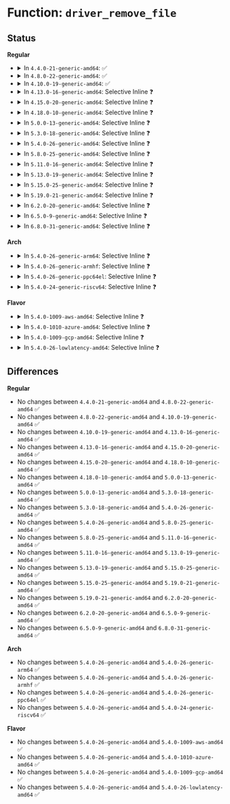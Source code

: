 # Function: <code>driver_remove_file</code>

## Status
<b>Regular</b>
<ul>
<li>
<details>
<summary>In <code>4.4.0-21-generic-amd64</code>: ✅</summary>

```c
void driver_remove_file(struct device_driver * drv, const struct driver_attribute * attr)
```

```json
{
  "name": "driver_remove_file",
  "collision_type": "Unique Global",
  "inline_type": "No",
  "funcs": [
    {
      "addr": 18446744071584401488,
      "name": "driver_remove_file",
      "external": true,
      "loc": "drivers/base/driver.c:120",
      "file": "drivers/base/driver.c",
      "inline": "seen, unknown",
      "caller_inline": [],
      "caller_func": [
        "drivers/base/bus.c:bus_add_driver",
        "drivers/base/bus.c:bus_remove_driver",
        "drivers/base/bus.c:bus_remove_driver",
        "drivers/base/bus.c:bus_remove_driver",
        "drivers/usb/core/driver.c:usb_register_driver",
        "drivers/usb/core/driver.c:usb_deregister",
        "drivers/usb/core/driver.c:usb_deregister"
      ]
    }
  ],
  "symbols": [
    {
      "addr": 18446744071584401488,
      "name": "driver_remove_file",
      "section": ".text",
      "bind": "STB_GLOBAL",
      "size": 28
    }
  ]
}
```
</details>
</li>
<li>
<details>
<summary>In <code>4.8.0-22-generic-amd64</code>: ✅</summary>

```c
void driver_remove_file(struct device_driver * drv, const struct driver_attribute * attr)
```

```json
{
  "name": "driver_remove_file",
  "collision_type": "Unique Global",
  "inline_type": "No",
  "funcs": [
    {
      "addr": 18446744071584736832,
      "name": "driver_remove_file",
      "external": true,
      "loc": "drivers/base/driver.c:120",
      "file": "drivers/base/driver.c",
      "inline": "seen, unknown",
      "caller_inline": [],
      "caller_func": [
        "drivers/base/bus.c:bus_remove_driver",
        "drivers/base/bus.c:bus_remove_driver",
        "drivers/base/bus.c:bus_remove_driver",
        "drivers/base/bus.c:bus_add_driver",
        "drivers/usb/core/driver.c:usb_deregister",
        "drivers/usb/core/driver.c:usb_deregister",
        "drivers/usb/core/driver.c:usb_register_driver"
      ]
    }
  ],
  "symbols": [
    {
      "addr": 18446744071584736832,
      "name": "driver_remove_file",
      "section": ".text",
      "bind": "STB_GLOBAL",
      "size": 28
    }
  ]
}
```
</details>
</li>
<li>
<details>
<summary>In <code>4.10.0-19-generic-amd64</code>: ✅</summary>

```c
void driver_remove_file(struct device_driver * drv, const struct driver_attribute * attr)
```

```json
{
  "name": "driver_remove_file",
  "collision_type": "Unique Global",
  "inline_type": "No",
  "funcs": [
    {
      "addr": 18446744071584926704,
      "name": "driver_remove_file",
      "external": true,
      "loc": "drivers/base/driver.c:120",
      "file": "drivers/base/driver.c",
      "inline": "seen, unknown",
      "caller_inline": [],
      "caller_func": [
        "drivers/base/bus.c:bus_remove_driver",
        "drivers/base/bus.c:bus_remove_driver",
        "drivers/base/bus.c:bus_remove_driver",
        "drivers/base/bus.c:bus_add_driver",
        "drivers/usb/core/driver.c:usb_deregister",
        "drivers/usb/core/driver.c:usb_deregister",
        "drivers/usb/core/driver.c:usb_register_driver"
      ]
    }
  ],
  "symbols": [
    {
      "addr": 18446744071584926704,
      "name": "driver_remove_file",
      "section": ".text",
      "bind": "STB_GLOBAL",
      "size": 28
    }
  ]
}
```
</details>
</li>
<li>
<details>
<summary>In <code>4.13.0-16-generic-amd64</code>: Selective Inline ❓</summary>

```c
void driver_remove_file(struct device_driver * drv, const struct driver_attribute * attr)
```

```json
{
  "name": "driver_remove_file",
  "collision_type": "Unique Global",
  "inline_type": "Selective",
  "funcs": [
    {
      "addr": 18446744071585011824,
      "name": "driver_remove_file",
      "external": true,
      "loc": "drivers/base/driver.c:120",
      "file": "drivers/base/driver.c",
      "inline": "not declared, inlined",
      "caller_inline": [],
      "caller_func": [
        "drivers/base/bus.c:bus_remove_driver",
        "drivers/base/bus.c:bus_remove_driver",
        "drivers/base/bus.c:bus_remove_driver",
        "drivers/base/bus.c:bus_add_driver",
        "drivers/usb/core/driver.c:usb_deregister",
        "drivers/usb/core/driver.c:usb_deregister"
      ]
    }
  ],
  "symbols": [
    {
      "addr": 18446744071585011824,
      "name": "driver_remove_file",
      "section": ".text",
      "bind": "STB_GLOBAL",
      "size": 29
    }
  ]
}
```
</details>
</li>
<li>
<details>
<summary>In <code>4.15.0-20-generic-amd64</code>: Selective Inline ❓</summary>

```c
void driver_remove_file(struct device_driver * drv, const struct driver_attribute * attr)
```

```json
{
  "name": "driver_remove_file",
  "collision_type": "Unique Global",
  "inline_type": "Selective",
  "funcs": [
    {
      "addr": 18446744071585434064,
      "name": "driver_remove_file",
      "external": true,
      "loc": "drivers/base/driver.c:120",
      "file": "drivers/base/driver.c",
      "inline": "not declared, inlined",
      "caller_inline": [],
      "caller_func": [
        "drivers/base/bus.c:bus_remove_driver",
        "drivers/base/bus.c:bus_remove_driver",
        "drivers/base/bus.c:bus_remove_driver",
        "drivers/base/bus.c:bus_add_driver",
        "drivers/usb/core/driver.c:usb_deregister",
        "drivers/usb/core/driver.c:usb_deregister"
      ]
    }
  ],
  "symbols": [
    {
      "addr": 18446744071585434064,
      "name": "driver_remove_file",
      "section": ".text",
      "bind": "STB_GLOBAL",
      "size": 29
    }
  ]
}
```
</details>
</li>
<li>
<details>
<summary>In <code>4.18.0-10-generic-amd64</code>: Selective Inline ❓</summary>

```c
void driver_remove_file(struct device_driver * drv, const struct driver_attribute * attr)
```

```json
{
  "name": "driver_remove_file",
  "collision_type": "Unique Global",
  "inline_type": "Selective",
  "funcs": [
    {
      "addr": 18446744071585677136,
      "name": "driver_remove_file",
      "external": true,
      "loc": "drivers/base/driver.c:118",
      "file": "drivers/base/driver.c",
      "inline": "not declared, inlined",
      "caller_inline": [],
      "caller_func": [
        "drivers/base/bus.c:bus_remove_driver",
        "drivers/base/bus.c:bus_remove_driver",
        "drivers/base/bus.c:bus_remove_driver",
        "drivers/base/bus.c:bus_add_driver",
        "drivers/usb/core/driver.c:usb_deregister",
        "drivers/usb/core/driver.c:usb_deregister"
      ]
    }
  ],
  "symbols": [
    {
      "addr": 18446744071585677136,
      "name": "driver_remove_file",
      "section": ".text",
      "bind": "STB_GLOBAL",
      "size": 28
    }
  ]
}
```
</details>
</li>
<li>
<details>
<summary>In <code>5.0.0-13-generic-amd64</code>: Selective Inline ❓</summary>

```c
void driver_remove_file(struct device_driver * drv, const struct driver_attribute * attr)
```

```json
{
  "name": "driver_remove_file",
  "collision_type": "Unique Global",
  "inline_type": "Selective",
  "funcs": [
    {
      "addr": 18446744071585807392,
      "name": "driver_remove_file",
      "external": true,
      "loc": "drivers/base/driver.c:118",
      "file": "drivers/base/driver.c",
      "inline": "not declared, inlined",
      "caller_inline": [],
      "caller_func": [
        "drivers/base/bus.c:bus_remove_driver",
        "drivers/base/bus.c:bus_remove_driver",
        "drivers/base/bus.c:bus_remove_driver",
        "drivers/base/bus.c:bus_add_driver",
        "drivers/usb/core/driver.c:usb_deregister",
        "drivers/usb/core/driver.c:usb_deregister"
      ]
    }
  ],
  "symbols": [
    {
      "addr": 18446744071585807392,
      "name": "driver_remove_file",
      "section": ".text",
      "bind": "STB_GLOBAL",
      "size": 28
    }
  ]
}
```
</details>
</li>
<li>
<details>
<summary>In <code>5.3.0-18-generic-amd64</code>: Selective Inline ❓</summary>

```c
void driver_remove_file(struct device_driver * drv, const struct driver_attribute * attr)
```

```json
{
  "name": "driver_remove_file",
  "collision_type": "Unique Global",
  "inline_type": "Selective",
  "funcs": [
    {
      "addr": 18446744071586040608,
      "name": "driver_remove_file",
      "external": true,
      "loc": "drivers/base/driver.c:118",
      "file": "drivers/base/driver.c",
      "inline": "not declared, inlined",
      "caller_inline": [],
      "caller_func": [
        "drivers/base/bus.c:bus_remove_driver",
        "drivers/base/bus.c:bus_remove_driver",
        "drivers/base/bus.c:bus_remove_driver",
        "drivers/base/bus.c:bus_add_driver",
        "drivers/usb/core/driver.c:usb_deregister",
        "drivers/usb/core/driver.c:usb_deregister"
      ]
    }
  ],
  "symbols": [
    {
      "addr": 18446744071586040608,
      "name": "driver_remove_file",
      "section": ".text",
      "bind": "STB_GLOBAL",
      "size": 28
    }
  ]
}
```
</details>
</li>
<li>
<details>
<summary>In <code>5.4.0-26-generic-amd64</code>: Selective Inline ❓</summary>

```c
void driver_remove_file(struct device_driver * drv, const struct driver_attribute * attr)
```

```json
{
  "name": "driver_remove_file",
  "collision_type": "Unique Global",
  "inline_type": "Selective",
  "funcs": [
    {
      "addr": 18446744071586188240,
      "name": "driver_remove_file",
      "external": true,
      "loc": "drivers/base/driver.c:118",
      "file": "drivers/base/driver.c",
      "inline": "not declared, inlined",
      "caller_inline": [],
      "caller_func": [
        "drivers/base/bus.c:bus_remove_driver",
        "drivers/base/bus.c:bus_remove_driver",
        "drivers/base/bus.c:bus_remove_driver",
        "drivers/base/bus.c:bus_add_driver",
        "drivers/usb/core/driver.c:usb_deregister",
        "drivers/usb/core/driver.c:usb_deregister",
        "drivers/usb/core/driver.c:usb_register_driver"
      ]
    }
  ],
  "symbols": [
    {
      "addr": 18446744071586188240,
      "name": "driver_remove_file",
      "section": ".text",
      "bind": "STB_GLOBAL",
      "size": 31
    }
  ]
}
```
</details>
</li>
<li>
<details>
<summary>In <code>5.8.0-25-generic-amd64</code>: Selective Inline ❓</summary>

```c
void driver_remove_file(struct device_driver * drv, const struct driver_attribute * attr)
```

```json
{
  "name": "driver_remove_file",
  "collision_type": "Unique Global",
  "inline_type": "Selective",
  "funcs": [
    {
      "addr": 18446744071586949792,
      "name": "driver_remove_file",
      "external": true,
      "loc": "drivers/base/driver.c:119",
      "file": "drivers/base/driver.c",
      "inline": "not declared, inlined",
      "caller_inline": [],
      "caller_func": [
        "drivers/base/bus.c:bus_remove_driver",
        "drivers/base/bus.c:bus_remove_driver",
        "drivers/base/bus.c:bus_remove_driver",
        "drivers/base/bus.c:bus_add_driver",
        "drivers/usb/core/driver.c:usb_deregister",
        "drivers/usb/core/driver.c:usb_deregister",
        "drivers/usb/core/driver.c:usb_register_driver"
      ]
    }
  ],
  "symbols": [
    {
      "addr": 18446744071586949792,
      "name": "driver_remove_file",
      "section": ".text",
      "bind": "STB_GLOBAL",
      "size": 31
    }
  ]
}
```
</details>
</li>
<li>
<details>
<summary>In <code>5.11.0-16-generic-amd64</code>: Selective Inline ❓</summary>

```c
void driver_remove_file(struct device_driver * drv, const struct driver_attribute * attr)
```

```json
{
  "name": "driver_remove_file",
  "collision_type": "Unique Global",
  "inline_type": "Selective",
  "funcs": [
    {
      "addr": 18446744071587034864,
      "name": "driver_remove_file",
      "external": true,
      "loc": "drivers/base/driver.c:119",
      "file": "drivers/base/driver.c",
      "inline": "not declared, inlined",
      "caller_inline": [],
      "caller_func": [
        "drivers/base/bus.c:bus_remove_driver",
        "drivers/base/bus.c:bus_remove_driver",
        "drivers/base/bus.c:bus_remove_driver",
        "drivers/base/bus.c:bus_add_driver",
        "drivers/usb/core/driver.c:usb_deregister",
        "drivers/usb/core/driver.c:usb_deregister",
        "drivers/usb/core/driver.c:usb_register_driver"
      ]
    }
  ],
  "symbols": [
    {
      "addr": 18446744071587034864,
      "name": "driver_remove_file",
      "section": ".text",
      "bind": "STB_GLOBAL",
      "size": 31
    }
  ]
}
```
</details>
</li>
<li>
<details>
<summary>In <code>5.13.0-19-generic-amd64</code>: Selective Inline ❓</summary>

```c
void driver_remove_file(struct device_driver * drv, const struct driver_attribute * attr)
```

```json
{
  "name": "driver_remove_file",
  "collision_type": "Unique Global",
  "inline_type": "Selective",
  "funcs": [
    {
      "addr": 18446744071586918656,
      "name": "driver_remove_file",
      "external": true,
      "loc": "drivers/base/driver.c:119",
      "file": "drivers/base/driver.c",
      "inline": "not declared, inlined",
      "caller_inline": [],
      "caller_func": [
        "drivers/base/bus.c:bus_remove_driver",
        "drivers/base/bus.c:bus_remove_driver",
        "drivers/base/bus.c:bus_remove_driver",
        "drivers/base/bus.c:bus_add_driver",
        "drivers/usb/core/driver.c:usb_deregister",
        "drivers/usb/core/driver.c:usb_deregister",
        "drivers/usb/core/driver.c:usb_register_driver"
      ]
    }
  ],
  "symbols": [
    {
      "addr": 18446744071586918656,
      "name": "driver_remove_file",
      "section": ".text",
      "bind": "STB_GLOBAL",
      "size": 31
    }
  ]
}
```
</details>
</li>
<li>
<details>
<summary>In <code>5.15.0-25-generic-amd64</code>: Selective Inline ❓</summary>

```c
void driver_remove_file(struct device_driver * drv, const struct driver_attribute * attr)
```

```json
{
  "name": "driver_remove_file",
  "collision_type": "Unique Global",
  "inline_type": "Selective",
  "funcs": [
    {
      "addr": 18446744071587481072,
      "name": "driver_remove_file",
      "external": true,
      "loc": "drivers/base/driver.c:119",
      "file": "drivers/base/driver.c",
      "inline": "not declared, inlined",
      "caller_inline": [],
      "caller_func": [
        "drivers/base/bus.c:bus_remove_driver",
        "drivers/base/bus.c:bus_remove_driver",
        "drivers/base/bus.c:bus_remove_driver",
        "drivers/base/bus.c:bus_add_driver",
        "drivers/usb/core/driver.c:usb_deregister",
        "drivers/usb/core/driver.c:usb_deregister",
        "drivers/usb/core/driver.c:usb_register_driver"
      ]
    }
  ],
  "symbols": [
    {
      "addr": 18446744071587481072,
      "name": "driver_remove_file",
      "section": ".text",
      "bind": "STB_GLOBAL",
      "size": 31
    }
  ]
}
```
</details>
</li>
<li>
<details>
<summary>In <code>5.19.0-21-generic-amd64</code>: Selective Inline ❓</summary>

```c
void driver_remove_file(struct device_driver * drv, const struct driver_attribute * attr)
```

```json
{
  "name": "driver_remove_file",
  "collision_type": "Unique Global",
  "inline_type": "Selective",
  "funcs": [
    {
      "addr": 18446744071588802592,
      "name": "driver_remove_file",
      "external": true,
      "loc": "drivers/base/driver.c:188",
      "file": "drivers/base/driver.c",
      "inline": "not declared, inlined",
      "caller_inline": [],
      "caller_func": [
        "drivers/base/bus.c:bus_remove_driver",
        "drivers/base/bus.c:bus_remove_driver",
        "drivers/base/bus.c:bus_remove_driver",
        "drivers/base/bus.c:bus_add_driver",
        "drivers/usb/core/driver.c:usb_deregister",
        "drivers/usb/core/driver.c:usb_deregister",
        "drivers/usb/core/driver.c:usb_register_driver"
      ]
    }
  ],
  "symbols": [
    {
      "addr": 18446744071588802592,
      "name": "driver_remove_file",
      "section": ".text",
      "bind": "STB_GLOBAL",
      "size": 51
    }
  ]
}
```
</details>
</li>
<li>
<details>
<summary>In <code>6.2.0-20-generic-amd64</code>: Selective Inline ❓</summary>

```c
void driver_remove_file(struct device_driver * drv, const struct driver_attribute * attr)
```

```json
{
  "name": "driver_remove_file",
  "collision_type": "Unique Global",
  "inline_type": "Selective",
  "funcs": [
    {
      "addr": 18446744071590299472,
      "name": "driver_remove_file",
      "external": true,
      "loc": "drivers/base/driver.c:194",
      "file": "drivers/base/driver.c",
      "inline": "not declared, inlined",
      "caller_inline": [],
      "caller_func": [
        "drivers/base/bus.c:bus_remove_driver",
        "drivers/base/bus.c:bus_remove_driver",
        "drivers/base/bus.c:bus_remove_driver",
        "drivers/base/bus.c:bus_add_driver",
        "drivers/usb/core/driver.c:usb_deregister",
        "drivers/usb/core/driver.c:usb_deregister",
        "drivers/usb/core/driver.c:usb_register_driver"
      ]
    }
  ],
  "symbols": [
    {
      "addr": 18446744071590299472,
      "name": "driver_remove_file",
      "section": ".text",
      "bind": "STB_GLOBAL",
      "size": 51
    }
  ]
}
```
</details>
</li>
<li>
<details>
<summary>In <code>6.5.0-9-generic-amd64</code>: Selective Inline ❓</summary>

```c
void driver_remove_file(struct device_driver * drv, const struct driver_attribute * attr)
```

```json
{
  "name": "driver_remove_file",
  "collision_type": "Unique Global",
  "inline_type": "Selective",
  "funcs": [
    {
      "addr": 18446744071590619680,
      "name": "driver_remove_file",
      "external": true,
      "loc": "drivers/base/driver.c:194",
      "file": "drivers/base/driver.c",
      "inline": "not declared, inlined",
      "caller_inline": [],
      "caller_func": [
        "drivers/base/bus.c:bus_remove_driver",
        "drivers/base/bus.c:bus_remove_driver",
        "drivers/base/bus.c:bus_remove_driver",
        "drivers/base/bus.c:bus_add_driver",
        "drivers/usb/core/driver.c:usb_deregister",
        "drivers/usb/core/driver.c:usb_deregister",
        "drivers/usb/core/driver.c:usb_register_driver"
      ]
    }
  ],
  "symbols": [
    {
      "addr": 18446744071590619680,
      "name": "driver_remove_file",
      "section": ".text",
      "bind": "STB_GLOBAL",
      "size": 51
    }
  ]
}
```
</details>
</li>
<li>
<details>
<summary>In <code>6.8.0-31-generic-amd64</code>: Selective Inline ❓</summary>

```c
void driver_remove_file(struct device_driver * drv, const struct driver_attribute * attr)
```

```json
{
  "name": "driver_remove_file",
  "collision_type": "Unique Global",
  "inline_type": "Selective",
  "funcs": [
    {
      "addr": 18446744071590978784,
      "name": "driver_remove_file",
      "external": true,
      "loc": "drivers/base/driver.c:194",
      "file": "drivers/base/driver.c",
      "inline": "not declared, inlined",
      "caller_inline": [],
      "caller_func": [
        "drivers/base/bus.c:bus_remove_driver",
        "drivers/base/bus.c:bus_remove_driver",
        "drivers/base/bus.c:bus_remove_driver",
        "drivers/base/bus.c:bus_add_driver",
        "drivers/usb/core/driver.c:usb_deregister",
        "drivers/usb/core/driver.c:usb_deregister",
        "drivers/usb/core/driver.c:usb_register_driver"
      ]
    }
  ],
  "symbols": [
    {
      "addr": 18446744071590978784,
      "name": "driver_remove_file",
      "section": ".text",
      "bind": "STB_GLOBAL",
      "size": 51
    }
  ]
}
```
</details>
</li>
</ul>
<b>Arch</b>
<ul>
<li>
<details>
<summary>In <code>5.4.0-26-generic-arm64</code>: Selective Inline ❓</summary>

```c
void driver_remove_file(struct device_driver * drv, const struct driver_attribute * attr)
```

```json
{
  "name": "driver_remove_file",
  "collision_type": "Unique Global",
  "inline_type": "Selective",
  "funcs": [
    {
      "addr": 18446603336498987096,
      "name": "driver_remove_file",
      "external": true,
      "loc": "drivers/base/driver.c:118",
      "file": "drivers/base/driver.c",
      "inline": "not declared, inlined",
      "caller_inline": [],
      "caller_func": [
        "drivers/base/bus.c:bus_remove_driver",
        "drivers/base/bus.c:bus_remove_driver",
        "drivers/base/bus.c:bus_remove_driver",
        "drivers/base/bus.c:bus_add_driver",
        "drivers/usb/core/driver.c:usb_deregister",
        "drivers/usb/core/driver.c:usb_deregister",
        "drivers/usb/core/driver.c:usb_register_driver"
      ]
    }
  ],
  "symbols": [
    {
      "addr": 18446603336498987096,
      "name": "driver_remove_file",
      "section": ".text",
      "bind": "STB_GLOBAL",
      "size": 60
    }
  ]
}
```
</details>
</li>
<li>
<details>
<summary>In <code>5.4.0-26-generic-armhf</code>: Selective Inline ❓</summary>

```c
void driver_remove_file(struct device_driver * drv, const struct driver_attribute * attr)
```

```json
{
  "name": "driver_remove_file",
  "collision_type": "Unique Global",
  "inline_type": "Selective",
  "funcs": [
    {
      "addr": 3231555732,
      "name": "driver_remove_file",
      "external": true,
      "loc": "drivers/base/driver.c:118",
      "file": "drivers/base/driver.c",
      "inline": "not declared, inlined",
      "caller_inline": [],
      "caller_func": [
        "drivers/base/bus.c:bus_remove_driver",
        "drivers/base/bus.c:bus_remove_driver",
        "drivers/base/bus.c:bus_remove_driver",
        "drivers/base/bus.c:bus_add_driver",
        "drivers/usb/core/driver.c:usb_deregister",
        "drivers/usb/core/driver.c:usb_deregister",
        "drivers/usb/core/driver.c:usb_register_driver"
      ]
    }
  ],
  "symbols": [
    {
      "addr": 3231555732,
      "name": "driver_remove_file",
      "section": ".text",
      "bind": "STB_GLOBAL",
      "size": 44
    }
  ]
}
```
</details>
</li>
<li>
<details>
<summary>In <code>5.4.0-26-generic-ppc64el</code>: Selective Inline ❓</summary>

```c
void driver_remove_file(struct device_driver * drv, const struct driver_attribute * attr)
```

```json
{
  "name": "driver_remove_file",
  "collision_type": "Unique Global",
  "inline_type": "Selective",
  "funcs": [
    {
      "addr": 13835058055292140096,
      "name": "driver_remove_file",
      "external": true,
      "loc": "drivers/base/driver.c:118",
      "file": "drivers/base/driver.c",
      "inline": "not declared, inlined",
      "caller_inline": [],
      "caller_func": [
        "drivers/base/bus.c:bus_remove_driver",
        "drivers/base/bus.c:bus_remove_driver",
        "drivers/base/bus.c:bus_remove_driver",
        "drivers/base/bus.c:bus_add_driver",
        "drivers/usb/core/driver.c:usb_deregister",
        "drivers/usb/core/driver.c:usb_deregister",
        "drivers/usb/core/driver.c:usb_register_driver"
      ]
    }
  ],
  "symbols": [
    {
      "addr": 13835058055292140096,
      "name": "driver_remove_file",
      "section": ".text",
      "bind": "STB_GLOBAL",
      "size": 68
    }
  ]
}
```
</details>
</li>
<li>
<details>
<summary>In <code>5.4.0-24-generic-riscv64</code>: Selective Inline ❓</summary>

```c
void driver_remove_file(struct device_driver * drv, const struct driver_attribute * attr)
```

```json
{
  "name": "driver_remove_file",
  "collision_type": "Unique Global",
  "inline_type": "Selective",
  "funcs": [
    {
      "addr": 18446743936276362858,
      "name": "driver_remove_file",
      "external": true,
      "loc": "drivers/base/driver.c:118",
      "file": "drivers/base/driver.c",
      "inline": "not declared, inlined",
      "caller_inline": [],
      "caller_func": [
        "drivers/base/bus.c:bus_remove_driver",
        "drivers/base/bus.c:bus_remove_driver",
        "drivers/base/bus.c:bus_remove_driver",
        "drivers/base/bus.c:bus_add_driver",
        "drivers/usb/core/driver.c:usb_deregister",
        "drivers/usb/core/driver.c:usb_deregister",
        "drivers/usb/core/driver.c:usb_register_driver"
      ]
    }
  ],
  "symbols": [
    {
      "addr": 18446743936276362858,
      "name": "driver_remove_file",
      "section": ".text",
      "bind": "STB_GLOBAL",
      "size": 54
    }
  ]
}
```
</details>
</li>
</ul>
<b>Flavor</b>
<ul>
<li>
<details>
<summary>In <code>5.4.0-1009-aws-amd64</code>: Selective Inline ❓</summary>

```c
void driver_remove_file(struct device_driver * drv, const struct driver_attribute * attr)
```

```json
{
  "name": "driver_remove_file",
  "collision_type": "Unique Global",
  "inline_type": "Selective",
  "funcs": [
    {
      "addr": 18446744071585948608,
      "name": "driver_remove_file",
      "external": true,
      "loc": "drivers/base/driver.c:118",
      "file": "drivers/base/driver.c",
      "inline": "not declared, inlined",
      "caller_inline": [],
      "caller_func": [
        "drivers/base/bus.c:bus_remove_driver",
        "drivers/base/bus.c:bus_remove_driver",
        "drivers/base/bus.c:bus_remove_driver",
        "drivers/base/bus.c:bus_add_driver",
        "drivers/usb/core/driver.c:usb_deregister",
        "drivers/usb/core/driver.c:usb_deregister",
        "drivers/usb/core/driver.c:usb_register_driver"
      ]
    }
  ],
  "symbols": [
    {
      "addr": 18446744071585948608,
      "name": "driver_remove_file",
      "section": ".text",
      "bind": "STB_GLOBAL",
      "size": 31
    }
  ]
}
```
</details>
</li>
<li>
<details>
<summary>In <code>5.4.0-1010-azure-amd64</code>: Selective Inline ❓</summary>

```c
void driver_remove_file(struct device_driver * drv, const struct driver_attribute * attr)
```

```json
{
  "name": "driver_remove_file",
  "collision_type": "Unique Global",
  "inline_type": "Selective",
  "funcs": [
    {
      "addr": 18446744071585797664,
      "name": "driver_remove_file",
      "external": true,
      "loc": "drivers/base/driver.c:118",
      "file": "drivers/base/driver.c",
      "inline": "not declared, inlined",
      "caller_inline": [],
      "caller_func": [
        "drivers/base/bus.c:bus_remove_driver",
        "drivers/base/bus.c:bus_remove_driver",
        "drivers/base/bus.c:bus_remove_driver",
        "drivers/base/bus.c:bus_add_driver",
        "drivers/usb/core/driver.c:usb_deregister",
        "drivers/usb/core/driver.c:usb_deregister",
        "drivers/usb/core/driver.c:usb_register_driver"
      ]
    }
  ],
  "symbols": [
    {
      "addr": 18446744071585797664,
      "name": "driver_remove_file",
      "section": ".text",
      "bind": "STB_GLOBAL",
      "size": 31
    }
  ]
}
```
</details>
</li>
<li>
<details>
<summary>In <code>5.4.0-1009-gcp-amd64</code>: Selective Inline ❓</summary>

```c
void driver_remove_file(struct device_driver * drv, const struct driver_attribute * attr)
```

```json
{
  "name": "driver_remove_file",
  "collision_type": "Unique Global",
  "inline_type": "Selective",
  "funcs": [
    {
      "addr": 18446744071586138256,
      "name": "driver_remove_file",
      "external": true,
      "loc": "drivers/base/driver.c:118",
      "file": "drivers/base/driver.c",
      "inline": "not declared, inlined",
      "caller_inline": [],
      "caller_func": [
        "drivers/base/bus.c:bus_remove_driver",
        "drivers/base/bus.c:bus_remove_driver",
        "drivers/base/bus.c:bus_remove_driver",
        "drivers/base/bus.c:bus_add_driver",
        "drivers/usb/core/driver.c:usb_deregister",
        "drivers/usb/core/driver.c:usb_deregister",
        "drivers/usb/core/driver.c:usb_register_driver"
      ]
    }
  ],
  "symbols": [
    {
      "addr": 18446744071586138256,
      "name": "driver_remove_file",
      "section": ".text",
      "bind": "STB_GLOBAL",
      "size": 31
    }
  ]
}
```
</details>
</li>
<li>
<details>
<summary>In <code>5.4.0-26-lowlatency-amd64</code>: Selective Inline ❓</summary>

```c
void driver_remove_file(struct device_driver * drv, const struct driver_attribute * attr)
```

```json
{
  "name": "driver_remove_file",
  "collision_type": "Unique Global",
  "inline_type": "Selective",
  "funcs": [
    {
      "addr": 18446744071586246944,
      "name": "driver_remove_file",
      "external": true,
      "loc": "drivers/base/driver.c:118",
      "file": "drivers/base/driver.c",
      "inline": "not declared, inlined",
      "caller_inline": [],
      "caller_func": [
        "drivers/base/bus.c:bus_remove_driver",
        "drivers/base/bus.c:bus_remove_driver",
        "drivers/base/bus.c:bus_remove_driver",
        "drivers/base/bus.c:bus_add_driver",
        "drivers/usb/core/driver.c:usb_deregister",
        "drivers/usb/core/driver.c:usb_deregister",
        "drivers/usb/core/driver.c:usb_register_driver"
      ]
    }
  ],
  "symbols": [
    {
      "addr": 18446744071586246944,
      "name": "driver_remove_file",
      "section": ".text",
      "bind": "STB_GLOBAL",
      "size": 31
    }
  ]
}
```
</details>
</li>
</ul>

## Differences
<b>Regular</b>
<ul>
<li>
No changes between <code>4.4.0-21-generic-amd64</code> and <code>4.8.0-22-generic-amd64</code> ✅
</li>
<li>
No changes between <code>4.8.0-22-generic-amd64</code> and <code>4.10.0-19-generic-amd64</code> ✅
</li>
<li>
No changes between <code>4.10.0-19-generic-amd64</code> and <code>4.13.0-16-generic-amd64</code> ✅
</li>
<li>
No changes between <code>4.13.0-16-generic-amd64</code> and <code>4.15.0-20-generic-amd64</code> ✅
</li>
<li>
No changes between <code>4.15.0-20-generic-amd64</code> and <code>4.18.0-10-generic-amd64</code> ✅
</li>
<li>
No changes between <code>4.18.0-10-generic-amd64</code> and <code>5.0.0-13-generic-amd64</code> ✅
</li>
<li>
No changes between <code>5.0.0-13-generic-amd64</code> and <code>5.3.0-18-generic-amd64</code> ✅
</li>
<li>
No changes between <code>5.3.0-18-generic-amd64</code> and <code>5.4.0-26-generic-amd64</code> ✅
</li>
<li>
No changes between <code>5.4.0-26-generic-amd64</code> and <code>5.8.0-25-generic-amd64</code> ✅
</li>
<li>
No changes between <code>5.8.0-25-generic-amd64</code> and <code>5.11.0-16-generic-amd64</code> ✅
</li>
<li>
No changes between <code>5.11.0-16-generic-amd64</code> and <code>5.13.0-19-generic-amd64</code> ✅
</li>
<li>
No changes between <code>5.13.0-19-generic-amd64</code> and <code>5.15.0-25-generic-amd64</code> ✅
</li>
<li>
No changes between <code>5.15.0-25-generic-amd64</code> and <code>5.19.0-21-generic-amd64</code> ✅
</li>
<li>
No changes between <code>5.19.0-21-generic-amd64</code> and <code>6.2.0-20-generic-amd64</code> ✅
</li>
<li>
No changes between <code>6.2.0-20-generic-amd64</code> and <code>6.5.0-9-generic-amd64</code> ✅
</li>
<li>
No changes between <code>6.5.0-9-generic-amd64</code> and <code>6.8.0-31-generic-amd64</code> ✅
</li>
</ul>
<b>Arch</b>
<ul>
<li>
No changes between <code>5.4.0-26-generic-amd64</code> and <code>5.4.0-26-generic-arm64</code> ✅
</li>
<li>
No changes between <code>5.4.0-26-generic-amd64</code> and <code>5.4.0-26-generic-armhf</code> ✅
</li>
<li>
No changes between <code>5.4.0-26-generic-amd64</code> and <code>5.4.0-26-generic-ppc64el</code> ✅
</li>
<li>
No changes between <code>5.4.0-26-generic-amd64</code> and <code>5.4.0-24-generic-riscv64</code> ✅
</li>
</ul>
<b>Flavor</b>
<ul>
<li>
No changes between <code>5.4.0-26-generic-amd64</code> and <code>5.4.0-1009-aws-amd64</code> ✅
</li>
<li>
No changes between <code>5.4.0-26-generic-amd64</code> and <code>5.4.0-1010-azure-amd64</code> ✅
</li>
<li>
No changes between <code>5.4.0-26-generic-amd64</code> and <code>5.4.0-1009-gcp-amd64</code> ✅
</li>
<li>
No changes between <code>5.4.0-26-generic-amd64</code> and <code>5.4.0-26-lowlatency-amd64</code> ✅
</li>
</ul>
